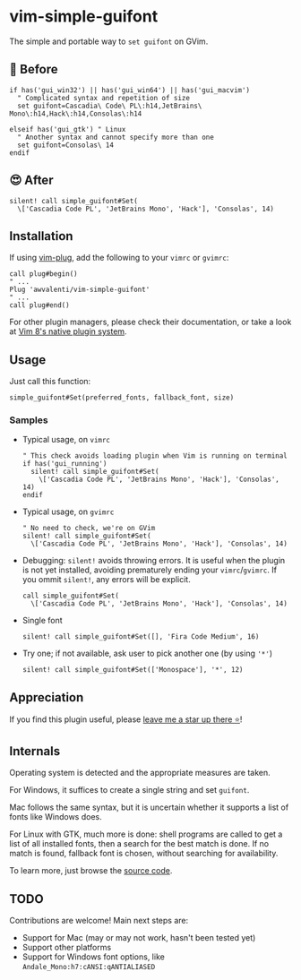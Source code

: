 # vim-simple-guifont
The simple and portable way to `set guifont` on GVim.

## 🙁 Before
```vim
if has('gui_win32') || has('gui_win64') || has('gui_macvim')
  " Complicated syntax and repetition of size
  set guifont=Cascadia\ Code\ PL\:h14,JetBrains\ Mono\:h14,Hack\:h14,Consolas\:h14

elseif has('gui_gtk') " Linux
  " Another syntax and cannot specify more than one
  set guifont=Consolas\ 14
endif
```

## 😍 After
```vim
silent! call simple_guifont#Set(
  \['Cascadia Code PL', 'JetBrains Mono', 'Hack'], 'Consolas', 14)
```

## Installation
If using [vim-plug](https://github.com/junegunn/vim-plug), add the following to your `vimrc` or `gvimrc`:
```vim
call plug#begin()
" ...
Plug 'awvalenti/vim-simple-guifont'
" ...
call plug#end()
```

For other plugin managers, please check their documentation,
or take a look at
[Vim 8's native plugin system](https://duckduckgo.com/?t=ffab&q=vim+native+plugin+management&ia=web).

## Usage
Just call this function:
```vim
simple_guifont#Set(preferred_fonts, fallback_font, size)
```

### Samples
- Typical usage, on `vimrc`
  ```vim
  " This check avoids loading plugin when Vim is running on terminal
  if has('gui_running')
    silent! call simple_guifont#Set(
      \['Cascadia Code PL', 'JetBrains Mono', 'Hack'], 'Consolas', 14)
  endif
  ```

- Typical usage, on `gvimrc`
  ```vim
  " No need to check, we're on GVim
  silent! call simple_guifont#Set(
    \['Cascadia Code PL', 'JetBrains Mono', 'Hack'], 'Consolas', 14)
  ```

- Debugging: `silent!` avoids throwing errors. It is useful when the plugin
  is not yet installed, avoiding prematurely ending your `vimrc`/`gvimrc`.
  If you ommit `silent!`, any errors will be explicit.
  ```vim
  call simple_guifont#Set(
    \['Cascadia Code PL', 'JetBrains Mono', 'Hack'], 'Consolas', 14)
  ```

- Single font
  ```vim
  silent! call simple_guifont#Set([], 'Fira Code Medium', 16)
  ```

- Try one; if not available, ask user to pick another one (by using `'*'`)
  ```vim
  silent! call simple_guifont#Set(['Monospace'], '*', 12)
  ```

## Appreciation
If you find this plugin useful, please [leave me a star up there ⭐](#top)!

## Internals
Operating system is detected and the appropriate measures are taken.

For Windows, it suffices to create a single string and set `guifont`.

Mac follows the same syntax, but it is uncertain whether it supports
a list of fonts like Windows does.

For Linux with GTK, much more is done: shell programs are called to get
a list of all installed fonts, then a search for the best match is done.
If no match is found, fallback font is chosen, without searching for
availability.

To learn more, just browse the [source code](autoload/simple_guifont.vim).

## TODO
Contributions are welcome! Main next steps are:
- Support for Mac (may or may not work, hasn't been tested yet)
- Support other platforms
- Support for Windows font options, like `Andale_Mono:h7:cANSI:qANTIALIASED`

